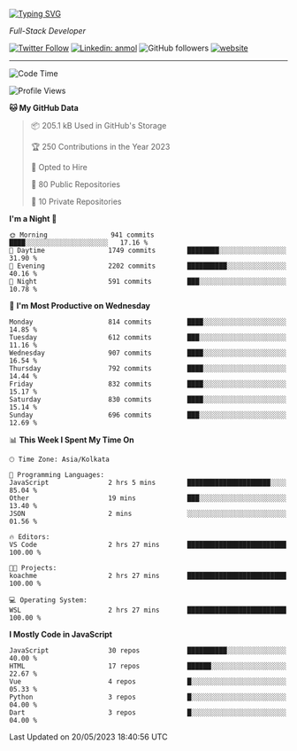 [![Typing SVG](https://readme-typing-svg.herokuapp.com?lines=HI%2C+I'm+Tonal;I'm+a+Full+Stack+Developer)](https://git.io/typing-svg)

<p><em>Full-Stack Developer</em></p>

[![Twitter Follow](https://img.shields.io/twitter/follow/tonalmathew?style=flat)](https://twitter.com/intent/follow?screen_name=tonalmathew)
[![Linkedin: anmol](https://img.shields.io/badge/tonal-mathew?style=flat-square&logo=Linkedin&logoColor=white&link=https://www.linkedin.com/in/tonal-mathew/)](https://www.linkedin.com/in/tonal-mathew/)
![GitHub followers](https://img.shields.io/github/followers/tonalmathew?label=Follow&style=social)
[![website](https://img.shields.io/badge/Website-46a2f1.svg?&style=flat-square&logo=Google-Chrome&logoColor=white&link=http://tonalmathew.github.io/)](http://tonalmathew.github.io/)

---
<!--START_SECTION:waka-->
![Code Time](http://img.shields.io/badge/Code%20Time-1%2C003%20hrs%2030%20mins-blue)

![Profile Views](http://img.shields.io/badge/Profile%20Views-0-blue)

**🐱 My GitHub Data** 

> 📦 205.1 kB Used in GitHub's Storage 
 > 
> 🏆 250 Contributions in the Year 2023
 > 
> 💼 Opted to Hire
 > 
> 📜 80 Public Repositories 
 > 
> 🔑 10 Private Repositories 
 > 
**I'm a Night 🦉** 

```text
🌞 Morning                941 commits         ████░░░░░░░░░░░░░░░░░░░░░   17.16 % 
🌆 Daytime                1749 commits        ████████░░░░░░░░░░░░░░░░░   31.90 % 
🌃 Evening                2202 commits        ██████████░░░░░░░░░░░░░░░   40.16 % 
🌙 Night                  591 commits         ███░░░░░░░░░░░░░░░░░░░░░░   10.78 % 
```
📅 **I'm Most Productive on Wednesday** 

```text
Monday                   814 commits         ████░░░░░░░░░░░░░░░░░░░░░   14.85 % 
Tuesday                  612 commits         ███░░░░░░░░░░░░░░░░░░░░░░   11.16 % 
Wednesday                907 commits         ████░░░░░░░░░░░░░░░░░░░░░   16.54 % 
Thursday                 792 commits         ████░░░░░░░░░░░░░░░░░░░░░   14.44 % 
Friday                   832 commits         ████░░░░░░░░░░░░░░░░░░░░░   15.17 % 
Saturday                 830 commits         ████░░░░░░░░░░░░░░░░░░░░░   15.14 % 
Sunday                   696 commits         ███░░░░░░░░░░░░░░░░░░░░░░   12.69 % 
```


📊 **This Week I Spent My Time On** 

```text
🕑︎ Time Zone: Asia/Kolkata

💬 Programming Languages: 
JavaScript               2 hrs 5 mins        █████████████████████░░░░   85.04 % 
Other                    19 mins             ███░░░░░░░░░░░░░░░░░░░░░░   13.40 % 
JSON                     2 mins              ░░░░░░░░░░░░░░░░░░░░░░░░░   01.56 % 

🔥 Editors: 
VS Code                  2 hrs 27 mins       █████████████████████████   100.00 % 

🐱‍💻 Projects: 
koachme                  2 hrs 27 mins       █████████████████████████   100.00 % 

💻 Operating System: 
WSL                      2 hrs 27 mins       █████████████████████████   100.00 % 
```

**I Mostly Code in JavaScript** 

```text
JavaScript               30 repos            ██████████░░░░░░░░░░░░░░░   40.00 % 
HTML                     17 repos            ██████░░░░░░░░░░░░░░░░░░░   22.67 % 
Vue                      4 repos             █░░░░░░░░░░░░░░░░░░░░░░░░   05.33 % 
Python                   3 repos             █░░░░░░░░░░░░░░░░░░░░░░░░   04.00 % 
Dart                     3 repos             █░░░░░░░░░░░░░░░░░░░░░░░░   04.00 % 
```




 Last Updated on 20/05/2023 18:40:56 UTC
<!--END_SECTION:waka-->
